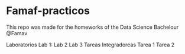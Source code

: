 # Famaf-practicos

This repo was made for the homeworks of the Data Science Bachelour @Famav

Laboratorios
  Lab 1:
  Lab 2
  Lab 3
Tareas Integradoreas
  Tarea 1
  Tarea 2
